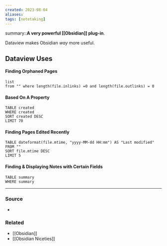 ```yaml
---
created: 2023-08-04
aliases: 
tags: [notetaking]
---
```

summary::**A very powerful [[Obsidian]] plug-in**.

Dataview makes Obsidian *way* more useful.

## Dataview Uses
#### Finding Orphaned Pages
```dataview 
list 
from "" where length(file.inlinks) =0 and length(file.outlinks) = 0 
```
#### Based On A Property
```dataview
TABLE created
WHERE created
SORT created DESC
LIMIT 70
```

#### Finding Pages Edited Recently
```dataview
TABLE dateformat(file.mtime, "yyyy-MM-dd HH:mm") AS "Last modified"
FROM ""
SORT file.mtime DESC
LIMIT 5
```

#### Finding & Displaying Notes with Certain Fields
```dataview
TABLE summary
WHERE summary 
```

---
### Source
- 

### Related
- [[Obsidian]]
- [[Obsidian Niceties]]
 